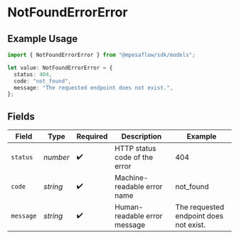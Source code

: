 # NotFoundErrorError

## Example Usage

```typescript
import { NotFoundErrorError } from "@mpesaflow/sdk/models";

let value: NotFoundErrorError = {
  status: 404,
  code: "not_found",
  message: "The requested endpoint does not exist.",
};
```

## Fields

| Field                                  | Type                                   | Required                               | Description                            | Example                                |
| -------------------------------------- | -------------------------------------- | -------------------------------------- | -------------------------------------- | -------------------------------------- |
| `status`                               | *number*                               | :heavy_check_mark:                     | HTTP status code of the error          | 404                                    |
| `code`                                 | *string*                               | :heavy_check_mark:                     | Machine-readable error name            | not_found                              |
| `message`                              | *string*                               | :heavy_check_mark:                     | Human-readable error message           | The requested endpoint does not exist. |